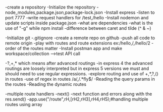 -create a repository
-Initialize the repository
-node_modules,package.json,package-lock.json
-Install express
-listen to port 7777
-write request handlers for /test,/hello
-Install nodemon and update scripts inside package.json
-what are dependencies
-what is the use of "-g" while npm install
-difference between caret and tilde (^ & ~)


-Initialize git
-.gitignore
-create a remote repo on github
-push all code to remote origin
-play with routes and route extensions ex:/hello,/,/hello/2
-order of the routes matter
-Install postman app and make workspace/collection -->test API call

-?,+,*  which means after advanced routings
-in express 4 the advanced routings are loosely interpreted but in express 5 versions we must and should need to use regular expressions.
-explore routing and use of +,*,?,() in routes
-use of regex in routes /a/,/.*fly$/
-Reading the query params in the routes
-Reading the dynamic routes

-multiple route handlers
-next()
-next function and errors along with the res.send()
-app.use("/route",rH,[rH2,rH3],rH4,rH5);#handling multiple routes using array


